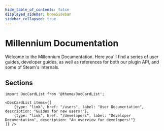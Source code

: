 ```yaml
---
hide_table_of_contents: false
displayed_sidebar: homeSidebar
sidebar_collapsed: true
---
```


# Millennium Documentation

Welcome to the Millennium Documentation. Here you'll find a series of user guides, developer guides, as well as references for both our plugin API, and some of Steam's internals.

## Sections

```mdx-code-block
import DocCardList from '@theme/DocCardList';

<DocCardList items={[
    {type: "link", href: "/users", label: "User Documentation", description: "Guides for new users!"},
    {type: "link", href: "/developers", label: "Developer Documentation", description: "An overview for developers!"}
]} />
```